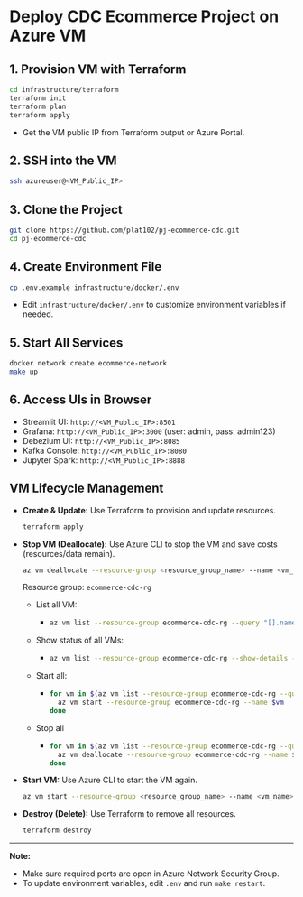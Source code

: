 # Deploy CDC Ecommerce Project on Azure VM

## 1. Provision VM with Terraform

```sh
cd infrastructure/terraform
terraform init
terraform plan
terraform apply
```

- Get the VM public IP from Terraform output or Azure Portal.

## 2. SSH into the VM

```sh
ssh azureuser@<VM_Public_IP>
```

## 3. Clone the Project

```sh
git clone https://github.com/plat102/pj-ecommerce-cdc.git
cd pj-ecommerce-cdc
```

## 4. Create Environment File

```sh
cp .env.example infrastructure/docker/.env
```

- Edit `infrastructure/docker/.env` to customize environment variables if needed.

## 5. Start All Services

```sh
docker network create ecommerce-network
make up
```

## 6. Access UIs in Browser

- Streamlit UI: `http://<VM_Public_IP>:8501`
- Grafana: `http://<VM_Public_IP>:3000` (user: admin, pass: admin123)
- Debezium UI: `http://<VM_Public_IP>:8085`
- Kafka Console: `http://<VM_Public_IP>:8080`
- Jupyter Spark: `http://<VM_Public_IP>:8888`

## VM Lifecycle Management

- **Create & Update:** Use Terraform to provision and update resources.

  ```sh
  terraform apply
  ```
- **Stop VM (Deallocate):** Use Azure CLI to stop the VM and save costs (resources/data remain).

  ```sh
  az vm deallocate --resource-group <resource_group_name> --name <vm_name>
  ```

  Resource group: `ecommerce-cdc-rg`

  - List all VM:
    - ```bash
      az vm list --resource-group ecommerce-cdc-rg --query "[].name" -o tsv
      ```
  - Show status of all VMs:
    - ```bash
      az vm list --resource-group ecommerce-cdc-rg --show-details --query "[].{name:name, powerState:powerState}" -o table
      ```
  - Start all:
    - ```bash
      for vm in $(az vm list --resource-group ecommerce-cdc-rg --query "[].name" -o tsv); do
        az vm start --resource-group ecommerce-cdc-rg --name $vm
      done
      ```
  - Stop all
    - ```bash
      for vm in $(az vm list --resource-group ecommerce-cdc-rg --query "[].name" -o tsv); do
        az vm deallocate --resource-group ecommerce-cdc-rg --name $vm
      done
      ```
- **Start VM:** Use Azure CLI to start the VM again.

  ```sh
  az vm start --resource-group <resource_group_name> --name <vm_name>
  ```
- **Destroy (Delete):** Use Terraform to remove all resources.

  ```sh
  terraform destroy
  ```

---

**Note:**

- Make sure required ports are open in Azure Network Security Group.
- To update environment variables, edit `.env` and run `make restart`.
